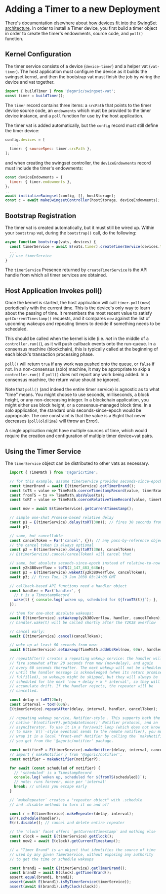 # Adding a Timer to a new Deployment

There's documentation elsewhere about [how devices fit into the SwingSet
architecture](devices.md). In order to install a Timer device, you first build
a timer object in order to create the timer's endowments, source code, and
`poll()` function.

## Kernel Configuration

The timer service consists of a device (`device-timer`) and a helper vat (`vat-timer`). The host application must configure the device as it builds the swingset kernel, and then the bootstrap vat must finish the job by wiring the device and vat together.

```js
import { buildTimer } from '@agoric/swingset-vat';
const timer = buildTimer();
```

The `timer` record contains three items: a `srcPath` that points to the timer device source code, an `endowments` which must be provided to the timer device instance, and a `poll` function for use by the host application.

The timer vat is added automatically, but the `config` record must still define the timer device:

```js
config.devices = [
   ...
  timer: { sourceSpec: timer.srcPath },
];
```

and when creating the swingset controller, the `deviceEndowments` record must include the timer's endowments:

```js
const deviceEndowments = {
  timer: { timer.endowments },
};
..
await initializeSwingset(config, [], hostStorage);
const c = await makeSwingsetController(hostStorage, deviceEndowments);
```

## Bootstrap Registration

The timer vat is created automatically, but it must still be wired up. Within your `bootstrap` vat, during the `bootstrap()` call, do the following:

```js
async function bootstrap(vats, devices) {
  const timerService = await E(vats.timer).createTimerService(devices.timer);
  ...
  // use timerService
}
```

The `timerService` Presence returned by `createTimerService` is the API handle from which all timer services are obtained.

## Host Application Invokes poll()

Once the kernel is started, the host application will call `timer.poll(now)` periodically with the current time. This is the device's only way to learn about the passing of time. It remembers the most recent value to satisfy `getCurrentTimestamp()` requests, and it compares `now` against the list of upcoming wakeups and repeating timers to decide if something needs to be scheduled.

This should be called when the kernel is idle (i.e. *not* in the middle of a `controller.run()`), as it will push callback events onto the run-queue. In a consensus machine (blockchain), this is typically called at the beginning of each block's transaction processing phase.

`poll()` will return `true` if any work was pushed onto the queue, or `false` if not. In a non-consensus (solo)  machine, it may be appropriate to skip a `controller.run()` if `poll()` does not report any work being added. In a consensus machine, the return value should be ignored.

Note that `poll()` (and indeed the entire timer service) is agnostic as to what "time" means. You might choose to use seconds, milliseconds, a block height, or any non-decreasing integer. In a blockchain application, you might either use block height, or a consensus-managed block time. In a solo application, the standard unix seconds-since-epoch would be appropriate. The one constraint is that the value is a BigInt that never decreases (`poll(oldTime)` will throw an Error).

A single application might have multiple sources of time, which would require the creation and configuration of multiple timer device+vat pairs.

## Using the Timer Service

The `timerService` object can be distributed to other vats as necessary.

```js
  import { TimeMath } from '@agoric/time';

  // for this example, assume timerService provides seconds-since-epoch
  const timerBrand = await E(timerService).getTimerBrand();
  const toTS = value => TimeMath.coerceTimestampRecord(value, timerBrand);
  const fromTS = ts => TimeMath.absValue(ts);
  const toRT = value => TimeMath.coerceRelativeTimeRecord(value, timerBrand);

  const now = await E(timerService).getCurrentTimestamp();

  // simple one-shot Promise-based relative delay
  const p1 = E(timerService).delay(toRT(30n)); // fires 30 seconds from now
  await p1;

  // same, but cancellable
  const cancelToken = Far('cancel', {}); // any pass-by-reference object
  // the cancel token is always optional
  const p2 = E(timerService).delay(toRT(30n), cancelToken);
  // E(timerService).cancel(cancelToken) will cancel that

  // same, but absolute seconds-since-epoch instead of relative-to-now
  const y2k38Overflow = toTS(2_147_483_648n);
  const p3 = E(timerService).wakeAt(y2k38Overflow, cancelToken);
  await p3; // fires Tue, 19 Jan 2038 03:14:08 GMT

  // callback-based API functions need a handler object
  const handler = Far('handler', {
    // t is a TimestampRecord
    wake(t) { console.log(`woken up, scheduled for ${fromTS(t)}`); },
  });

  // then for one-shot absolute wakeups:
  await E(timerService).setWakeup(y2k38Overflow, handler, cancelToken);
  // handler.wake(t) will be called shortly after the Y2K38 overflow

  // cancel early:
  await E(timerService).cancel(cancelToken);

  // wake up at least 60 seconds from now:
  await E(timerService).setWakeup(TimeMath.addAbsRel(now, 60n), handler, cancelToken);

  // repeatAfter() creates a repeating wakeup service: the handler will
  // fire somewhat after 20 seconds from now (now+delay), and again
  // every 60 seconds thereafter. The next wakeup will not be scheduled
  // until the handler message is acknowledged (when its return promise is
  // fulfilled), so wakeups might be skipped, but they will always be
  // scheduled for the next 'now + delay + k * interval', so they will not
  // accumulate drift. If the handler rejects, the repeater will be
  // cancelled.

  const delay = toRT(20n);
  const interval = toRT(60n);
  E(timerService).repeatAfter(delay, interval, handler, cancelToken);

  // repeating wakeup service, Notifier-style . This supports both the
  // native 'E(notifierP).getUpdateSince()' Notifier protocol, and an
  // asyncIterator. To use it in a for/await loop (which does not know how
  // to make `E()`-style eventual sends to the remote notifier), you must
  // wrap it in a local "front-end" Notifier by calling the `makeNotifier()`
  // you get from the '@agoric/notifier' package.

  const notifierP = E(timerService).makeNotifier(delay, interval, cancelToken);
  // import { makeNotifier } from '@agoric/notifier';
  const notifier = makeNotifier(notifierP);

  for await (const scheduled of notifier) {
    // 'scheduled' is a TimestampRecord
    console.log(`woken up, scheduled for ${fromTS(scheduled)}`);
    // note: runs forever, once per 'interval'
    break; // unless you escape early
  }

  // `makeRepeater` creates a "repeater object" with .schedule
  // and .disable methods to turn it on and off

  const r = E(timerService).makeRepeater(delay, interval);
  E(r).schedule(handler);
  E(r).disable(); // cancel and delete entire repeater

  // the 'clock' facet offers `getCurrentTimestamp` and nothing else
  const clock = await E(timerService).getClock();
  const now2 = await E(clock).getCurrentTimestamp();

  // a "Timer Brand" is an object that identifies the source of time
  // used by any given TimerService, without exposing any authority
  // to get the time or schedule wakeups

  const brand1 = await E(timerService).getTimerBrand();
  const brand2 = await E(clock).getTimerBrand();
  assert.equal(brand1, brand2);
  assert(await E(brand1).isMyTimerService(timerService));
  assert(await E(brand1).isMyClock(clock));
```
